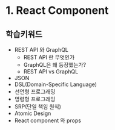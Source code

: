 # 1. React Component

## 학습키워드

* REST API 와 GraphQL
  * REST API 란 무엇인가
  * GraphQL은 왜 등장했는가?
  * REST API vs GraphQL
* JSON
* DSL(Domain-Specific Language)
* 선언형 프로그래밍
* 명령형 프로그래밍
* SRP(단일 책임 원칙)
* Atomic Design
* React component 와 props
